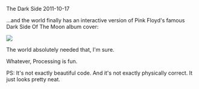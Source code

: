 The Dark Side
2011-10-17

...and the world finally has an interactive version of Pink Floyd's famous Dark Side Of The Moon album cover:

<a href="http://r-wos.org/processing/dark_side/">
<img src="http://r-wos.org/media/the_dark_side.png">
</a>

The world absolutely needed that, I'm sure.

Whatever, Processing is fun.


PS: It's not exactly beautiful code. And it's not exactly physically correct. It just looks pretty neat.
